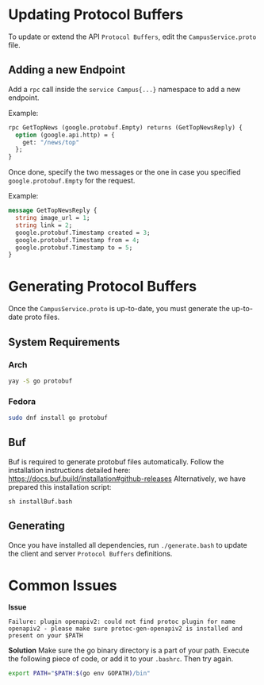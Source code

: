 # Updating Protocol Buffers

To update or extend the API `Protocol Buffers`, edit the `CampusService.proto` file.

## Adding a new Endpoint
Add a `rpc` call inside the `service Campus{...}` namespace to add a new endpoint.

Example:
```proto
rpc GetTopNews (google.protobuf.Empty) returns (GetTopNewsReply) {
  option (google.api.http) = {
    get: "/news/top"
  };
}
```

Once done, specify the two messages or the one in case you specified `google.protobuf.Empty` for the request.

Example:
```proto
message GetTopNewsReply {
  string image_url = 1;
  string link = 2;
  google.protobuf.Timestamp created = 3;
  google.protobuf.Timestamp from = 4;
  google.protobuf.Timestamp to = 5;
}
```

# Generating Protocol Buffers

Once the `CampusService.proto` is up-to-date, you must generate the up-to-date proto files.

## System Requirements

### Arch

```bash
yay -S go protobuf
```

### Fedora

```bash
sudo dnf install go protobuf
```

## Buf
Buf is required to generate protobuf files automatically.
Follow the installation instructions detailed here: https://docs.buf.build/installation#github-releases
Alternatively, we have prepared this installation script:

```shell
sh installBuf.bash
```

## Generating

Once you have installed all dependencies, run `./generate.bash` to update the client and server `Protocol Buffers` definitions.

# Common Issues

**Issue**
```
Failure: plugin openapiv2: could not find protoc plugin for name openapiv2 - please make sure protoc-gen-openapiv2 is installed and present on your $PATH
```

**Solution**
Make sure the go binary directory is a part of your path. Execute the following piece of code, or add it to your `.bashrc`. Then try again.
```bash
export PATH="$PATH:$(go env GOPATH)/bin"
```
